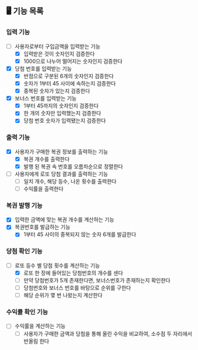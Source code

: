 ## 🖥 기능 목록

### 입력 기능
- [ ] 사용자로부터 구입금액을 입력받는 기능
  - [x] 입력받은 것이 숫자인지 검증한다
  - [x] 1000으로 나누어 떨어지는 숫자인지 검증한다
- [x] 당첨 번호를 입력받는 기능
  - [x] 반점으로 구분된 6개의 숫자인지 검증한다
  - [x] 숫자가 1부터 45 사이에 속하는지 검증한다
  - [x] 중복된 숫자가 있는지 검증한다
- [x] 보너스 번호를 입력받는 기능
  - [x] 1부터 45까지의 숫자인지 검증한다
  - [x] 한 개의 숫자만 입력했는지 검증한다
  - [x] 당첨 번호 숫자가 입력됐는지 검증한다

### 출력 기능
- [x] 사용자가 구매한 복권 정보를 출력하는 기능
  - [x] 복권 개수를 출력한다
  - [x] 발행 된 복권 속 번호를 오름차순으로 정렬한다
- [ ] 사용자에게 로또 당첨 결과를 출력하는 기능
  - [ ] 일치 개수, 해당 등수, 나온 횟수를 출력한다
  - [ ] 수익률을 출력한다

### 복권 발행 기능
- [x] 입력한 금액에 맞는 복권 개수를 계산하는 기능
- [x] 복권번호를 발급하는 기능
  - [x] 1부터 45 사이의 중복되지 않는 숫자 6개를 발급한다

### 당첨 확인 기능
- [ ] 로또 등수 별 당첨 횟수를 계산하는 기능
  - [x] 로또 한 장에 들어있는 당첨번호의 개수를 센다
  - [ ] 만약 당첨번호가 5개 존재한다면, 보너스번호가 존재하는지 확인한다
  - [ ] 당첨번호와 보너스 번호를 바탕으로 순위를 구한다
  - [ ] 해당 순위가 몇 번 나왔는지 계산한다

### 수익률 확인 기능
- [ ] 수익률을 계산하는 기능
  - [ ] 사용자가 구매한 금액과 당첨을 통해 올린 수익을 비교하여, 소수점 두 자리에서 반올림 한다